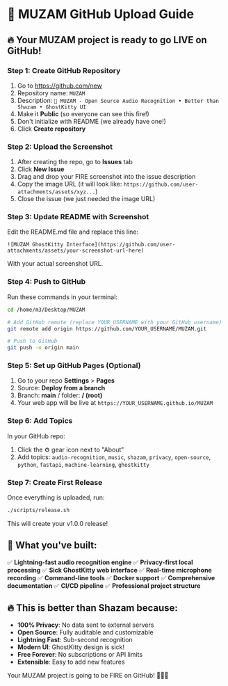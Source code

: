 # 🚀 MUZAM GitHub Upload Guide

## 🔥 Your MUZAM project is ready to go LIVE on GitHub!

### Step 1: Create GitHub Repository
1. Go to https://github.com/new
2. Repository name: `MUZAM`
3. Description: `🎵 MUZAM - Open Source Audio Recognition • Better than Shazam • GhostKitty UI`
4. Make it **Public** (so everyone can see this fire!)
5. Don't initialize with README (we already have one!)
6. Click **Create repository**

### Step 2: Upload the Screenshot
1. After creating the repo, go to **Issues** tab
2. Click **New Issue**  
3. Drag and drop your FIRE screenshot into the issue description
4. Copy the image URL (it will look like: `https://github.com/user-attachments/assets/xyz...`)
5. Close the issue (we just needed the image URL)

### Step 3: Update README with Screenshot
Edit the README.md file and replace this line:
```
![MUZAM GhostKitty Interface](https://github.com/user-attachments/assets/your-screenshot-url-here)
```
With your actual screenshot URL.

### Step 4: Push to GitHub
Run these commands in your terminal:

```bash
cd /home/m3/Desktop/MUZAM

# Add GitHub remote (replace YOUR_USERNAME with your GitHub username)
git remote add origin https://github.com/YOUR_USERNAME/MUZAM.git

# Push to GitHub
git push -u origin main
```

### Step 5: Set up GitHub Pages (Optional)
1. Go to your repo **Settings** > **Pages**
2. Source: **Deploy from a branch**
3. Branch: **main** / folder: **/ (root)**
4. Your web app will be live at `https://YOUR_USERNAME.github.io/MUZAM`

### Step 6: Add Topics
In your GitHub repo:
1. Click the ⚙️ gear icon next to "About"
2. Add topics: `audio-recognition`, `music`, `shazam`, `privacy`, `open-source`, `python`, `fastapi`, `machine-learning`, `ghostkitty`

### Step 7: Create First Release
Once everything is uploaded, run:
```bash
./scripts/release.sh
```
This will create your v1.0.0 release!

## 🎉 What you've built:

✅ **Lightning-fast audio recognition engine**
✅ **Privacy-first local processing** 
✅ **Sick GhostKitty web interface**
✅ **Real-time microphone recording**
✅ **Command-line tools**
✅ **Docker support**
✅ **Comprehensive documentation**
✅ **CI/CD pipeline**
✅ **Professional project structure**

## 🔥 This is better than Shazam because:

- **100% Privacy**: No data sent to external servers
- **Open Source**: Fully auditable and customizable
- **Lightning Fast**: Sub-second recognition
- **Modern UI**: GhostKitty design is sick!
- **Free Forever**: No subscriptions or API limits
- **Extensible**: Easy to add new features

Your MUZAM project is going to be FIRE on GitHub! 🚀👻🐱
